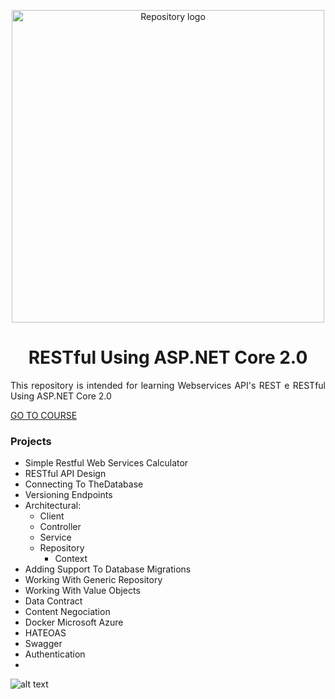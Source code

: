 <p align="center"><a href="#" target="_blank"><img width="500" src="https://cdn-images-1.medium.com/max/1280/1*JImAjWmJkV9BcCpfcQpsWA.png" alt="Repository logo"></a></p>

<h1 align="center">RESTful Using ASP.NET Core 2.0</h1>

<p align="justify">
This repository is intended for learning Webservices API's REST e RESTful Using ASP.NET Core 2.0
</p>

[GO TO COURSE](https://www.udemy.com/restful-apis-do-0-a-nuvem-com-aspnet-core-e-docker)

### Projects

- Simple Restful Web Services Calculator
- RESTful API Design
- Connecting To TheDatabase
- Versioning Endpoints
- Architectural: 
	- Client 
	- Controller 
	- Service 
	- Repository 
		- Context
- Adding Support To Database Migrations		
- Working With Generic Repository
- Working With Value Objects
- Data Contract
- Content Negociation
- Docker Microsoft Azure
- HATEOAS
- Swagger
- Authentication
- 

![alt text](https://d32myzxfxyl12w.cloudfront.net/images/ckeditor_assets/pictures/275/content_rest_api_design.png)
